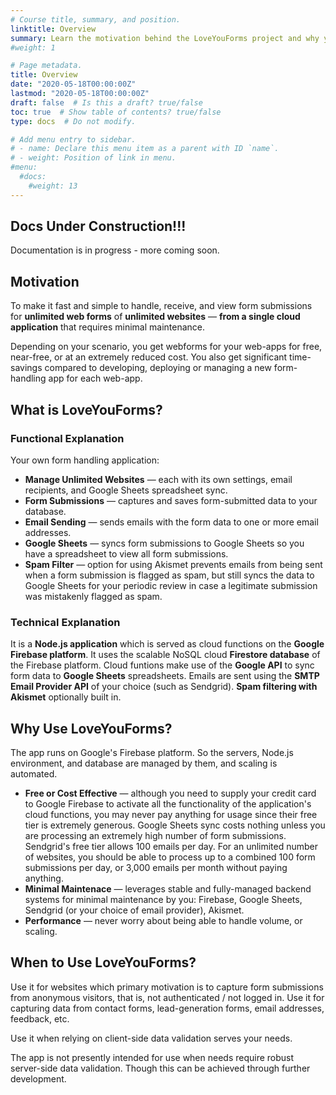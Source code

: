```yaml
---
# Course title, summary, and position.
linktitle: Overview
summary: Learn the motivation behind the LoveYouForms project and why you may want to use it.
#weight: 1

# Page metadata.
title: Overview
date: "2020-05-18T00:00:00Z"
lastmod: "2020-05-18T00:00:00Z"
draft: false  # Is this a draft? true/false
toc: true  # Show table of contents? true/false
type: docs  # Do not modify.

# Add menu entry to sidebar.
# - name: Declare this menu item as a parent with ID `name`.
# - weight: Position of link in menu.
#menu:
  #docs:
    #weight: 13
---
```


## Docs Under Construction!!!

Documentation is in progress - more coming soon.

## Motivation

To make it fast and simple to handle, receive, and view form submissions for **unlimited web forms** of **unlimited websites** &mdash; **from a single cloud application** that requires minimal maintenance. 

Depending on your scenario, you get webforms for your web-apps for free, near-free, or at an extremely reduced cost. You also get significant time-savings compared to developing, deploying or managing a new form-handling app for each web-app.

## What is LoveYouForms?

### Functional Explanation

Your own form handling application:

* **Manage Unlimited Websites** &mdash; each with its own settings, email recipients, and Google Sheets spreadsheet sync.
* **Form Submissions** &mdash; captures and saves form-submitted data to your database.
* **Email Sending** &mdash; sends emails with the form data to one or more email addresses.
* **Google Sheets** &mdash; syncs form submissions to Google Sheets so you have a spreadsheet to view all form submissions. 
* **Spam Filter** &mdash; option for using Akismet prevents emails from being sent when a form submission is flagged as spam, but still syncs the data to Google Sheets for your periodic review in case a legitimate submission was mistakenly flagged as spam. 

### Technical Explanation

It is a **Node.js application** which is served as cloud functions on the **Google Firebase platform**. It uses the scalable NoSQL cloud **Firestore database** of the Firebase platform. Cloud funtions make use of the **Google API** to sync form data to **Google Sheets** spreadsheets. Emails are sent using the **SMTP Email Provider API** of your choice (such as Sendgrid). **Spam filtering with Akismet** optionally built in.

## Why Use LoveYouForms?

The app runs on Google's Firebase platform. So the servers, Node.js environment, and database are managed by them, and scaling is automated.

* **Free or Cost Effective** &mdash; although you need to supply your credit card to Google Firebase to activate all the functionality of the application's cloud functions, you may never pay anything for usage since their free tier is extremely generous. Google Sheets sync costs nothing unless you are processing an extremely high number of form submissions. Sendgrid's free tier allows 100 emails per day. For an unlimited number of websites, you should be able to process up to a combined 100 form submissions per day, or 3,000 emails per month without paying anything.
* **Minimal Maintenace** &mdash; leverages stable and fully-managed backend systems for minimal maintenance by you: Firebase, Google Sheets, Sendgrid (or your choice of email provider), Akismet.
* **Performance** &mdash; never worry about being able to handle volume, or scaling.


## When to Use LoveYouForms?

Use it for websites which primary motivation is to capture form submissions from anonymous visitors, that is, not authenticated / not logged in. Use it for capturing data from contact forms, lead-generation forms, email addresses, feedback, etc.

Use it when relying on client-side data validation serves your needs. 

The app is not presently intended for use when needs require robust server-side data validation. Though this can be achieved through further development.
